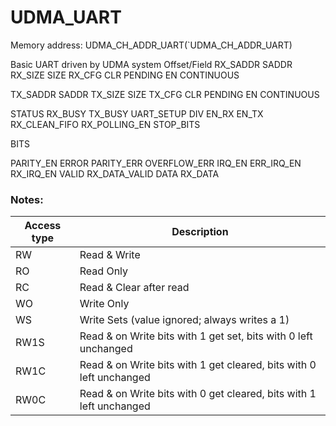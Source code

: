 # UDMA_UART

Memory address: UDMA_CH_ADDR_UART(`UDMA_CH_ADDR_UART)

Basic UART driven by UDMA system
Offset/Field
RX_SADDR
SADDR
RX_SIZE
SIZE
RX_CFG
CLR
PENDING
EN
CONTINUOUS


TX_SADDR
SADDR
TX_SIZE
SIZE
TX_CFG
CLR
PENDING
EN
CONTINUOUS


STATUS
RX_BUSY
TX_BUSY
UART_SETUP
DIV
EN_RX
EN_TX
RX_CLEAN_FIFO
RX_POLLING_EN
STOP_BITS

BITS



PARITY_EN
ERROR
PARITY_ERR
OVERFLOW_ERR
IRQ_EN
ERR_IRQ_EN
RX_IRQ_EN
VALID
RX_DATA_VALID
DATA
RX_DATA

### Notes:

| Access type | Description |
| ----------- | ----------- |
| RW          | Read & Write |
| RO          | Read Only    |
| RC          | Read & Clear after read |
| WO          | Write Only |
| WS          | Write Sets (value ignored; always writes a 1) |
| RW1S        | Read & on Write bits with 1 get set, bits with 0 left unchanged |
| RW1C        | Read & on Write bits with 1 get cleared, bits with 0 left unchanged |
| RW0C        | Read & on Write bits with 0 get cleared, bits with 1 left unchanged |
